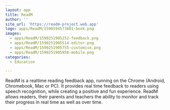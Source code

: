 ```yaml
---
layout: app
title: ReadM
author: ''
site_url: 'https://readm-project.web.app'
logo: apps/ReadM/1590194573801-book.png
images:
  - apps/ReadM/1590251905252-feedback.png
  - apps/ReadM/1590251905514-editor.png
  - apps/ReadM/1590251905755-customise.png
  - apps/ReadM/1590251905958-mobile.png
categories:
  - Education

---
```

ReadM is a realtime reading feedback app, running on the Chrome (Android, Chromebook, Mac or PC). It provides real time feedback to readers using speech recognition, while creating a positive and fun experience. ReadM allows readers, their parents and teachers the ability to monitor and track their progress in real time as well as over time.
